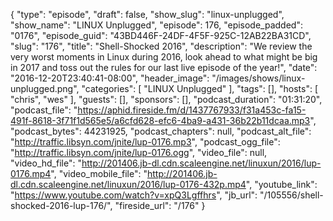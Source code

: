 {
  "type": "episode",
  "draft": false,
  "show_slug": "linux-unplugged",
  "show_name": "LINUX Unplugged",
  "episode": 176,
  "episode_padded": "0176",
  "episode_guid": "43BD446F-24DF-4F5F-925C-12AB22BA31CD",
  "slug": "176",
  "title": "Shell-Shocked 2016",
  "description": "We review the very worst moments in Linux during 2016, look ahead to what might be big in 2017 and toss out the rules for our last live episode of the year!",
  "date": "2016-12-20T23:40:41-08:00",
  "header_image": "/images/shows/linux-unplugged.png",
  "categories": [
    "LINUX Unplugged"
  ],
  "tags": [],
  "hosts": [
    "chris",
    "wes"
  ],
  "guests": [],
  "sponsors": [],
  "podcast_duration": "01:31:20",
  "podcast_file": "https://aphid.fireside.fm/d/1437767933/f31a453c-fa15-491f-8618-3f71f1d565e5/a6cfd628-efc6-4ba9-a431-36b22b11dcaa.mp3",
  "podcast_bytes": 44231925,
  "podcast_chapters": null,
  "podcast_alt_file": "http://traffic.libsyn.com/jnite/lup-0176.mp3",
  "podcast_ogg_file": "http://traffic.libsyn.com/jnite/lup-0176.ogg",
  "video_file": null,
  "video_hd_file": "http://201406.jb-dl.cdn.scaleengine.net/linuxun/2016/lup-0176.mp4",
  "video_mobile_file": "http://201406.jb-dl.cdn.scaleengine.net/linuxun/2016/lup-0176-432p.mp4",
  "youtube_link": "https://www.youtube.com/watch?v=xpQ3Lgffhrs",
  "jb_url": "/105556/shell-shocked-2016-lup-176/",
  "fireside_url": "/176"
}

